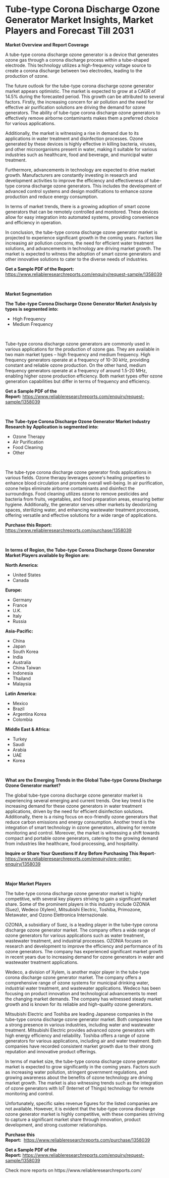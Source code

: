 <p><h1>Tube-type Corona Discharge Ozone Generator Market Insights, Market Players and Forecast Till 2031</h1></p><p><strong>Market Overview and Report Coverage</strong></p>
<p><p>A tube-type corona discharge ozone generator is a device that generates ozone gas through a corona discharge process within a tube-shaped electrode. This technology utilizes a high-frequency voltage source to create a corona discharge between two electrodes, leading to the production of ozone.</p><p>The future outlook for the tube-type corona discharge ozone generator market appears optimistic. The market is expected to grow at a CAGR of 14.5% during the forecasted period. This growth can be attributed to several factors. Firstly, the increasing concern for air pollution and the need for effective air purification solutions are driving the demand for ozone generators. The ability of tube-type corona discharge ozone generators to effectively remove airborne contaminants makes them a preferred choice for various applications.</p><p>Additionally, the market is witnessing a rise in demand due to its applications in water treatment and disinfection processes. Ozone generated by these devices is highly effective in killing bacteria, viruses, and other microorganisms present in water, making it suitable for various industries such as healthcare, food and beverage, and municipal water treatment.</p><p>Furthermore, advancements in technology are expected to drive market growth. Manufacturers are constantly investing in research and development activities to improve the efficiency and effectiveness of tube-type corona discharge ozone generators. This includes the development of advanced control systems and design modifications to enhance ozone production and reduce energy consumption.</p><p>In terms of market trends, there is a growing adoption of smart ozone generators that can be remotely controlled and monitored. These devices allow for easy integration into automated systems, providing convenience and efficiency in operation.</p><p>In conclusion, the tube-type corona discharge ozone generator market is projected to experience significant growth in the coming years. Factors like increasing air pollution concerns, the need for efficient water treatment solutions, and advancements in technology are driving market growth. The market is expected to witness the adoption of smart ozone generators and other innovative solutions to cater to the diverse needs of industries.</p></p>
<p><strong>Get a Sample PDF of the Report:</strong> <a href="https://www.reliableresearchreports.com/enquiry/request-sample/1358039">https://www.reliableresearchreports.com/enquiry/request-sample/1358039</a></p>
<p>&nbsp;</p>
<p><strong>Market Segmentation</strong></p>
<p><strong>The Tube-type Corona Discharge Ozone Generator Market Analysis by types is segmented into:</strong></p>
<p><ul><li>High Frequency</li><li>Medium Frequency</li></ul></p>
<p>&nbsp;</p>
<p><p>Tube-type corona discharge ozone generators are commonly used in various applications for the production of ozone gas. They are available in two main market types – high frequency and medium frequency. High frequency generators operate at a frequency of 10-30 kHz, providing constant and reliable ozone production. On the other hand, medium frequency generators operate at a frequency of around 1.5-20 MHz, enabling higher ozone production efficiency. Both market types offer ozone generation capabilities but differ in terms of frequency and efficiency.</p></p>
<p><strong>Get a Sample PDF of the Report:</strong>&nbsp;<a href="https://www.reliableresearchreports.com/enquiry/request-sample/1358039">https://www.reliableresearchreports.com/enquiry/request-sample/1358039</a></p>
<p>&nbsp;</p>
<p><strong>The Tube-type Corona Discharge Ozone Generator Market Industry Research by Application is segmented into:</strong></p>
<p><ul><li>Ozone Therapy</li><li>Air Purification</li><li>Food Cleaning</li><li>Other</li></ul></p>
<p>&nbsp;</p>
<p><p>The tube-type corona discharge ozone generator finds applications in various fields. Ozone therapy leverages ozone's healing properties to enhance blood circulation and promote overall well-being. In air purification, ozone helps eliminate airborne contaminants and disinfect the surroundings. Food cleaning utilizes ozone to remove pesticides and bacteria from fruits, vegetables, and food preparation areas, ensuring better hygiene. Additionally, the generator serves other markets by deodorizing spaces, sterilizing water, and enhancing wastewater treatment processes, offering versatile and effective solutions for a wide range of applications.</p></p>
<p><strong>Purchase this Report:</strong>&nbsp; <a href="https://www.reliableresearchreports.com/purchase/1358039">https://www.reliableresearchreports.com/purchase/1358039</a></p>
<p>&nbsp;</p>
<p><strong>In terms of Region, the Tube-type Corona Discharge Ozone Generator Market Players available by Region are:</strong></p>
<p>
    <p> <strong> North America: </strong>
        <ul>
            <li>United States</li>
            <li>Canada</li>
        </ul>
        </p> 
    <p> <strong> Europe: </strong>
        <ul>
            <li>Germany</li>
            <li>France</li>
            <li>U.K.</li>
            <li>Italy</li>
            <li>Russia</li>
        </ul>
        </p> 
    <p> <strong> Asia-Pacific: </strong>
        <ul>
            <li>China</li>
            <li>Japan</li>
            <li>South Korea</li>
            <li>India</li>
            <li>Australia</li>
            <li>China Taiwan</li>
            <li>Indonesia</li>
            <li>Thailand</li>
            <li>Malaysia</li>
        </ul>
        </p> 
    <p> <strong> Latin America: </strong>
        <ul>
            <li>Mexico</li>
            <li>Brazil</li>
            <li>Argentina Korea</li>
            <li>Colombia</li>
        </ul>
        </p> 
    <p> <strong> Middle East & Africa: </strong>
        <ul>
            <li>Turkey</li>
            <li>Saudi</li>
            <li>Arabia</li>
            <li>UAE</li>
            <li>Korea</li>
        </ul>
    </p>
    </p>
<p>&nbsp;</p>
<p><strong>What are the Emerging Trends in the Global Tube-type Corona Discharge Ozone Generator market?</strong></p>
<p><p>The global tube-type corona discharge ozone generator market is experiencing several emerging and current trends. One key trend is the increasing demand for these ozone generators in water treatment applications, driven by the need for efficient disinfection solutions. Additionally, there is a rising focus on eco-friendly ozone generators that reduce carbon emissions and energy consumption. Another trend is the integration of smart technology in ozone generators, allowing for remote monitoring and control. Moreover, the market is witnessing a shift towards compact and portable ozone generators, catering to the growing demand from industries like healthcare, food processing, and hospitality.</p></p>
<p><strong>Inquire or Share Your Questions If Any Before Purchasing This Report</strong>- <a href="https://www.reliableresearchreports.com/enquiry/pre-order-enquiry/1358039">https://www.reliableresearchreports.com/enquiry/pre-order-enquiry/1358039</a></p>
<p>&nbsp;</p>
<p><strong>Major Market Players</strong></p>
<p><p>The tube-type corona discharge ozone generator market is highly competitive, with several key players striving to gain a significant market share. Some of the prominent players in this industry include OZONIA (Suez), Wedeco (Xylem), Mitsubishi Electric, Toshiba, Primozone, Metawater, and Ozono Elettronica Internazionale.</p><p>OZONIA, a subsidiary of Suez, is a leading player in the tube-type corona discharge ozone generator market. The company offers a wide range of ozone generators for various applications such as water treatment, wastewater treatment, and industrial processes. OZONIA focuses on research and development to improve the efficiency and performance of its ozone generators. The company has experienced significant market growth in recent years due to increasing demand for ozone generators in water and wastewater treatment applications.</p><p>Wedeco, a division of Xylem, is another major player in the tube-type corona discharge ozone generator market. The company offers a comprehensive range of ozone systems for municipal drinking water, industrial water treatment, and wastewater applications. Wedeco has been focusing on product innovation and technological advancements to meet the changing market demands. The company has witnessed steady market growth and is known for its reliable and high-quality ozone generators.</p><p>Mitsubishi Electric and Toshiba are leading Japanese companies in the tube-type corona discharge ozone generator market. Both companies have a strong presence in various industries, including water and wastewater treatment. Mitsubishi Electric provides advanced ozone generators with high energy efficiency and reliability. Toshiba offers a range of ozone generators for various applications, including air and water treatment. Both companies have recorded consistent market growth due to their strong reputation and innovative product offerings.</p><p>In terms of market size, the tube-type corona discharge ozone generator market is expected to grow significantly in the coming years. Factors such as increasing water pollution, stringent government regulations, and growing awareness about the benefits of ozone technology are driving market growth. The market is also witnessing trends such as the integration of ozone generators with IoT (Internet of Things) technology for remote monitoring and control.</p><p>Unfortunately, specific sales revenue figures for the listed companies are not available. However, it is evident that the tube-type corona discharge ozone generator market is highly competitive, with these companies striving to capture a significant market share through innovation, product development, and strong customer relationships.</p></p>
<p><strong>Purchase this Report:</strong>&nbsp;&nbsp;<a href="https://www.reliableresearchreports.com/purchase/1358039">https://www.reliableresearchreports.com/purchase/1358039</a></p>
<p></p>
<p><strong>Get a Sample PDF of the Report:</strong>&nbsp;<a href="https://www.reliableresearchreports.com/enquiry/request-sample/1358039">https://www.reliableresearchreports.com/enquiry/request-sample/1358039</a></p>
<p>Check more reports on https://www.reliableresearchreports.com/</p>